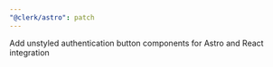 ```yaml
---
"@clerk/astro": patch
---
```


Add unstyled authentication button components for Astro and React integration
